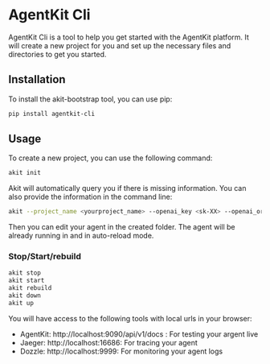 # AgentKit Cli

AgentKit Cli is a tool to help you get started with the AgentKit platform. It will create a new project for you and set up the necessary files and directories to get you started.

## Installation

To install the akit-bootstrap tool, you can use pip:

```bash
pip install agentkit-cli
```

## Usage

To create a new project, you can use the following command:

```bash
akit init 
```

Akit will automatically query you if there is missing information. You can also provide the information in the command line:

```bash
akit --project_name <yourproject_name> --openai_key <sk-XX> --openai_org <theorgid> --path <path_to_project>
```

Then you can edit your agent in the created folder. The agent will be already running in and in auto-reload mode. 

### Stop/Start/rebuild 

```bash
akit stop
akit start
akit rebuild
akit down
akit up
```

You will have access to the following tools with local urls in your browser:

- AgentKit: http://localhost:9090/api/v1/docs : For testing your argent live
- Jaeger: http://localhost:16686: For tracing your agent
- Dozzle: http://localhost:9999: For monitoring your agent logs





